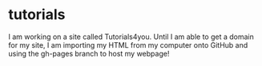 # tutorials
I am working on a site called Tutorials4you. Until I am able to get a domain for my site, I am importing my HTML from my computer onto GitHub and using the gh-pages branch to host my webpage!
